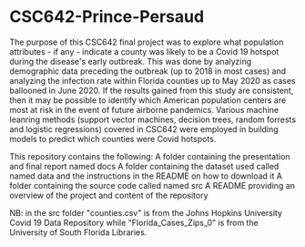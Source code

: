 # CSC642-Prince-Persaud

The purpose of this CSC642 final project was to explore what population attributes - if any - indicate a county was likely to be a Covid 19 hotspot during the disease's early outbreak. This was done by analyzing demographic data preceding the outbreak (up to 2018 in most cases) and analyzing the infection rate within Florida counties up to May 2020 as cases ballooned in June 2020. 
If the results gained from this study are consistent, then it may be possible to identify which American population centers are most at risk in the event of future airborne pandemics.
Various machine leanring methods (support vector machines, decision trees, random forrests and logistic regressions) covered in CSC642 were employed in building models to predict which counties were Covid hotspots. 

This repository contains the following:
A folder containing the presentation and final report named docs
A folder containing the dataset used called named data and the instructions in the README on how to download it
A folder containing the source code called named src
A README providing an overview of the project and content of the repository

NB: in the src folder "counties.csv" is from the Johns Hopkins University Covid 19 Data Repository while "Florida_Cases_Zips_0" is from the University of South Florida Libraries.
